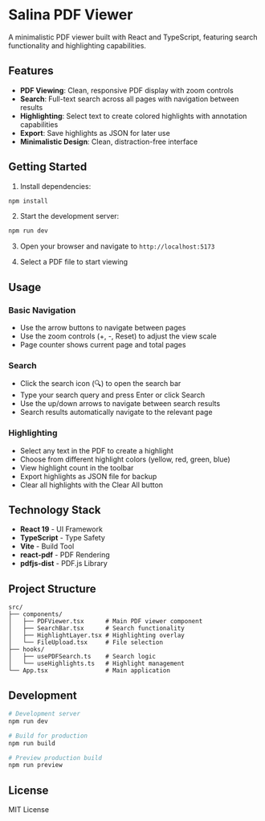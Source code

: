 # Salina PDF Viewer

A minimalistic PDF viewer built with React and TypeScript, featuring search functionality and highlighting capabilities.

## Features

- **PDF Viewing**: Clean, responsive PDF display with zoom controls
- **Search**: Full-text search across all pages with navigation between results
- **Highlighting**: Select text to create colored highlights with annotation capabilities
- **Export**: Save highlights as JSON for later use
- **Minimalistic Design**: Clean, distraction-free interface

## Getting Started

1. Install dependencies:
```bash
npm install
```

2. Start the development server:
```bash
npm run dev
```

3. Open your browser and navigate to `http://localhost:5173`

4. Select a PDF file to start viewing

## Usage

### Basic Navigation
- Use the arrow buttons to navigate between pages
- Use the zoom controls (+, -, Reset) to adjust the view scale
- Page counter shows current page and total pages

### Search
- Click the search icon (🔍) to open the search bar
- Type your search query and press Enter or click Search
- Use the up/down arrows to navigate between search results
- Search results automatically navigate to the relevant page

### Highlighting
- Select any text in the PDF to create a highlight
- Choose from different highlight colors (yellow, red, green, blue)
- View highlight count in the toolbar
- Export highlights as JSON file for backup
- Clear all highlights with the Clear All button

## Technology Stack

- **React 19** - UI Framework
- **TypeScript** - Type Safety
- **Vite** - Build Tool
- **react-pdf** - PDF Rendering
- **pdfjs-dist** - PDF.js Library

## Project Structure

```
src/
├── components/
│   ├── PDFViewer.tsx      # Main PDF viewer component
│   ├── SearchBar.tsx      # Search functionality
│   ├── HighlightLayer.tsx # Highlighting overlay
│   └── FileUpload.tsx     # File selection
├── hooks/
│   ├── usePDFSearch.ts    # Search logic
│   └── useHighlights.ts   # Highlight management
└── App.tsx                # Main application
```

## Development

```bash
# Development server
npm run dev

# Build for production
npm run build

# Preview production build
npm run preview
```

## License

MIT License